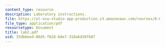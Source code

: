 ```yaml
---
content_type: resource
description: Laboratory instructions.
file: https://ol-ocw-studio-app-production.s3.amazonaws.com/courses/8-022-physics-ii-electricity-and-magnetism-fall-2004/35dbbeed06d5f628b8e7310a6d38fb87_lab2.pdf
file_type: application/pdf
resourcetype: Document
title: lab2.pdf
uid: 35dbbeed-06d5-f628-b8e7-310a6d38fb87
---
```

